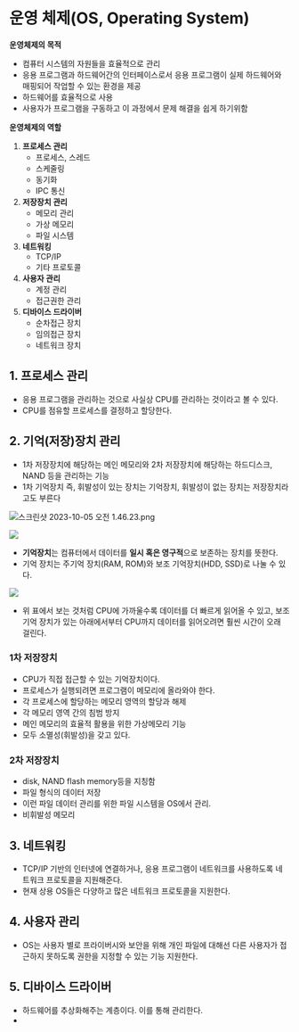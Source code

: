 # 운영 체제(OS, Operating System)

**운영체제의 목적**
- 컴퓨터 시스템의 자원들을 효율적으로 관리
- 응용 프로그램과 하드웨어간의 인터페이스로서 응용 프로그램이 실제 하드웨어와 매핑되어 작업할 수 있는 환경을 제공
- 하드웨어를 효율적으로 사용
- 사용자가 프로그램을 구동하고 이 과정에서 문제 해결을 쉽게 하기위함

**운영체제의 역할**
1. **프로세스 관리**
   - 프로세스, 스레드
   - 스케줄링
   - 동기화
   - IPC 통신
2. **저장장치 관리**
   - 메모리 관리
   - 가상 메모리
   - 파일 시스템
3. **네트워킹**
   - TCP/IP
   - 기타 프로토콜
4. **사용자 관리**
   - 계정 관리
   - 접근권한 관리
5. **디바이스 드라이버**
   - 순차접근 장치
   - 임의접근 장치
   - 네트워크 장치

## 1. 프로세스 관리
- 응용 프로그램을 관리하는 것으로 사실상 CPU를 관리하는 것이라고 볼 수 있다.
- CPU를 점유할 프로세스를 결정하고 할당한다. 

## 2. 기억(저장)장치 관리
- 1차 저장장치에 해당하는 메인 메모리와 2차 저장장치에 해당하는 하드디스크, NAND 등을 관리하는 기능
- 1차 기억장치 즉, 휘발성이 있는 장치는 기억장치, 휘발성이 없는 장치는 저장장치라고도 부른다

![스크린샷 2023-10-05 오전 1.46.23.png](..%2F..%2F..%2F..%2F..%2F..%2Fvar%2Ffolders%2F06%2F2rjvxyv16cn52ff_9wsypw680000gn%2FT%2FTemporaryItems%2FNSIRD_screencaptureui_34Orcv%2F%EC%8A%A4%ED%81%AC%EB%A6%B0%EC%83%B7%202023-10-05%20%EC%98%A4%EC%A0%84%201.46.23.png)

![](https://velog.velcdn.com/images/dddwsd/post/101b83b6-6479-496f-8acb-6587265cb0d7/image.png)

- **기억장치**는 컴퓨터에서 데이터를 **일시 혹은 영구적**으로 보존하는 장치를 뜻한다.
- 기억 장치는 주기억 장치(RAM, ROM)와 보조 기억장치(HDD, SSD)로 나눌 수 있다.

![](https://img1.daumcdn.net/thumb/R1280x0/?scode=mtistory2&fname=https%3A%2F%2Fblog.kakaocdn.net%2Fdn%2F75Qfj%2FbtrqsdONpVC%2FgE6oGdz55kW8tyxaUAW0b1%2Fimg.png)

- 위 표에서 보는 것처럼 CPU에 가까울수록 데이터를 더 빠르게 읽어올 수 있고, 보조 기억 장치가 있는 아래에서부터 CPU까지 데이터를 읽어오려면 훨씬 시간이 오래 걸린다.

### 1차 저장장치
- CPU가 직접 접근할 수 있는 기억장치이다.
- 프로세스가 실행되려면 프로그램이 메모리에 올라와야 한다.
- 각 프로세스에 할당하는 메모리 영역의 할당과 해제
- 각 메모리 영역 간의 침범 방지
- 메인 메모리의 효율적 활용을 위한 가상메모리 기능
- 모두 소멸성(휘발성)을 갖고 있다.

### 2차 저장장치
- disk, NAND flash memory등을 지칭함
- 파일 형식의 데이터 저장
- 이런 파일 데이터 관리를 위한 파일 시스템을 OS에서 관리.
- 비휘발성 메모리

## 3. 네트워킹
- TCP/IP 기반의 인터넷에 연결하거나, 응용 프로그램이 네트워크를 사용하도록 네트워크 프로토콜을 지원해준다. 
- 현재 상용 OS들은 다양하고 많은 네트워크 프로토콜을 지원한다.

## 4. 사용자 관리
- OS는 사용자 별로 프라이버시와 보안을 위해 개인 파일에 대해선 다른 사용자가 접근하지 못하도록 권한을 지정할 수 있는 기능 지원한다.

## 5. 디바이스 드라이버
- 하드웨어를 추상화해주는 계층이다. 이를 통해 관리한다.
- 

